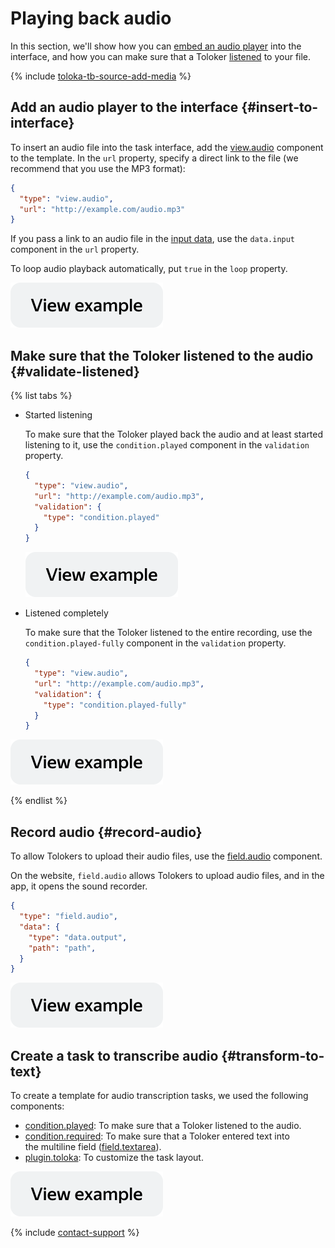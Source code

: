 # Playing back audio

In this section, we'll show how you can [embed an audio player](#insert-to-interface) into the interface, and how you can make sure that a Toloker [listened](#validate-listened) to your file.

{% include [toloka-tb-source-add-media](../_includes/toloka-tb-source/id-toloka-tb-source/add-media.md) %}

## Add an audio player to the interface {#insert-to-interface}

To insert an audio file into the task interface, add the [view.audio](../reference/view.audio.md) component to the template. In the `url` property, specify a direct link to the file (we recommend that you use the MP3 format):
```json
{
  "type": "view.audio",
  "url": "http://example.com/audio.mp3"
}
```

If you pass a link to an audio file in the [input data](work-with-data.md), use the `data.input` component in the `url` property.

To loop audio playback automatically, put `true` in the `loop` property.


[![image](../_images/buttons/view-example.svg)](https://ya.cc/t/hn12lyBE3ttC7a)


## Make sure that the Toloker listened to the audio {#validate-listened}

{% list tabs %}

- Started listening

  To make sure that the Toloker played back the audio and at least started listening to it, use the `condition.played` component in the `validation` property.
  ```json
  {
    "type": "view.audio",
    "url": "http://example.com/audio.mp3",
    "validation": {
      "type": "condition.played"
    }
  }
  ```

  [![image](../_images/buttons/view-example.svg)](https://ya.cc/t/wVqSKJCJ3ttC9M)


- Listened completely

  To make sure that the Toloker listened to the entire recording, use the `condition.played-fully` component in the `validation` property.
  ```json
  {
    "type": "view.audio",
    "url": "http://example.com/audio.mp3",
    "validation": {
      "type": "condition.played-fully"
    }
  }
  ```

[![image](../_images/buttons/view-example.svg)](https://ya.cc/t/ImNzPO9F3ttCB7)

{% endlist %}

## Record audio {#record-audio}

To allow Tolokers to upload their audio files, use the [field.audio](../reference/field.audio.md) component.

On the website, `field.audio` allows Tolokers to upload audio files, and in the app, it opens the sound recorder.

```json
{
  "type": "field.audio",
  "data": {
    "type": "data.output",
    "path": "path",
  }
}
```

[![image](../_images/buttons/view-example.svg)](https://ya.cc/t/uDWbPPCP3ttFAM)


## Create a task to transcribe audio {#transform-to-text}

To create a template for audio transcription tasks, we used the following components:

- [condition.played](../reference/condition.played.md): To make sure that a Toloker listened to the audio.
- [condition.required](../reference/condition.required.md): To make sure that a Toloker entered text into the multiline field ([field.textarea](../reference/field.textarea.md)).
- [plugin.toloka](../reference/plugin.toloka.md): To customize the task layout.


[![image](../_images/buttons/view-example.svg)](https://ya.cc/t/aAynLBRt3ttCCg)

{% include [contact-support](../_includes/contact-support.md) %}